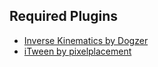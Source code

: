 ## Required Plugins

- [Inverse Kinematics by Dogzer](https://www.assetstore.unity3d.com/#/content/1829)
- [iTween by pixelplacement](http://itween.pixelplacement.com/index.php)
